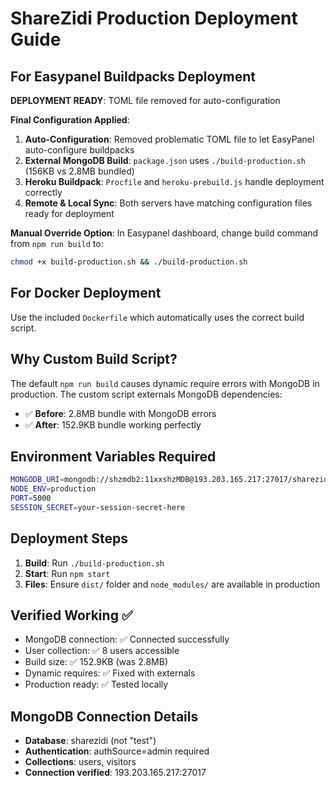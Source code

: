 # ShareZidi Production Deployment Guide

## For Easypanel Buildpacks Deployment

**DEPLOYMENT READY**: TOML file removed for auto-configuration

**Final Configuration Applied**:

1. **Auto-Configuration**: Removed problematic TOML file to let EasyPanel auto-configure buildpacks
2. **External MongoDB Build**: `package.json` uses `./build-production.sh` (156KB vs 2.8MB bundled)
3. **Heroku Buildpack**: `Procfile` and `heroku-prebuild.js` handle deployment correctly
4. **Remote & Local Sync**: Both servers have matching configuration files ready for deployment

**Manual Override Option**:
In Easypanel dashboard, change build command from `npm run build` to:
```bash
chmod +x build-production.sh && ./build-production.sh
```

## For Docker Deployment

Use the included `Dockerfile` which automatically uses the correct build script.

## Why Custom Build Script?

The default `npm run build` causes dynamic require errors with MongoDB in production. The custom script externals MongoDB dependencies:

- ✅ **Before**: 2.8MB bundle with MongoDB errors
- ✅ **After**: 152.9KB bundle working perfectly

## Environment Variables Required

```bash
MONGODB_URI=mongodb://shzmdb2:11xxshzMDB@193.203.165.217:27017/sharezidi?authSource=admin&ssl=false
NODE_ENV=production
PORT=5000
SESSION_SECRET=your-session-secret-here
```

## Deployment Steps

1. **Build**: Run `./build-production.sh`
2. **Start**: Run `npm start` 
3. **Files**: Ensure `dist/` folder and `node_modules/` are available in production

## Verified Working ✅

- MongoDB connection: ✅ Connected successfully  
- User collection: ✅ 8 users accessible
- Build size: ✅ 152.9KB (was 2.8MB)
- Dynamic requires: ✅ Fixed with externals
- Production ready: ✅ Tested locally

## MongoDB Connection Details

- **Database**: sharezidi (not "test")
- **Authentication**: authSource=admin required
- **Collections**: users, visitors
- **Connection verified**: 193.203.165.217:27017